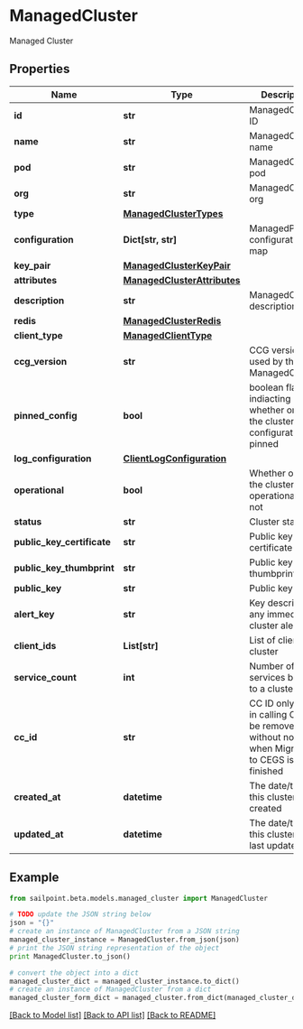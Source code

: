 # ManagedCluster

Managed Cluster

## Properties

Name | Type | Description | Notes
------------ | ------------- | ------------- | -------------
**id** | **str** | ManagedCluster ID | 
**name** | **str** | ManagedCluster name | [optional] 
**pod** | **str** | ManagedCluster pod | [optional] 
**org** | **str** | ManagedCluster org | [optional] 
**type** | [**ManagedClusterTypes**](ManagedClusterTypes.md) |  | [optional] 
**configuration** | **Dict[str, str]** | ManagedProcess configuration map | [optional] 
**key_pair** | [**ManagedClusterKeyPair**](ManagedClusterKeyPair.md) |  | [optional] 
**attributes** | [**ManagedClusterAttributes**](ManagedClusterAttributes.md) |  | [optional] 
**description** | **str** | ManagedCluster description | [optional] 
**redis** | [**ManagedClusterRedis**](ManagedClusterRedis.md) |  | [optional] 
**client_type** | [**ManagedClientType**](ManagedClientType.md) |  | 
**ccg_version** | **str** | CCG version used by the ManagedCluster | 
**pinned_config** | **bool** | boolean flag indiacting whether or not the cluster configuration is pinned | [optional] [default to False]
**log_configuration** | [**ClientLogConfiguration**](ClientLogConfiguration.md) |  | [optional] 
**operational** | **bool** | Whether or not the cluster is operational or not | [optional] [default to False]
**status** | **str** | Cluster status | [optional] 
**public_key_certificate** | **str** | Public key certificate | [optional] 
**public_key_thumbprint** | **str** | Public key thumbprint | [optional] 
**public_key** | **str** | Public key | [optional] 
**alert_key** | **str** | Key describing any immediate cluster alerts | [optional] 
**client_ids** | **List[str]** | List of clients in a cluster | [optional] 
**service_count** | **int** | Number of services bound to a cluster | [optional] [default to 0]
**cc_id** | **str** | CC ID only used in calling CC, will be removed without notice when Migration to CEGS is finished | [optional] [default to '0']
**created_at** | **datetime** | The date/time this cluster was created | [optional] 
**updated_at** | **datetime** | The date/time this cluster was last updated | [optional] 

## Example

```python
from sailpoint.beta.models.managed_cluster import ManagedCluster

# TODO update the JSON string below
json = "{}"
# create an instance of ManagedCluster from a JSON string
managed_cluster_instance = ManagedCluster.from_json(json)
# print the JSON string representation of the object
print ManagedCluster.to_json()

# convert the object into a dict
managed_cluster_dict = managed_cluster_instance.to_dict()
# create an instance of ManagedCluster from a dict
managed_cluster_form_dict = managed_cluster.from_dict(managed_cluster_dict)
```
[[Back to Model list]](../README.md#documentation-for-models) [[Back to API list]](../README.md#documentation-for-api-endpoints) [[Back to README]](../README.md)


